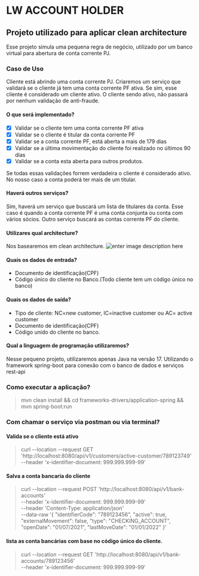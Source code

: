 # LW ACCOUNT HOLDER

## Projeto utilizado para aplicar clean architecture

Esse projeto simula uma pequena regra de negócio, utilizado por um banco virtual para abertura de conta corrente PJ.

### Caso de Uso

Cliente está abrindo uma conta corrente PJ. Criaremos um serviço que validará se o cliente já tem uma conta corrente PF
ativa. Se sim, esse cliente é considerado um cliente ativo. O cliente sendo ativo, não passará por nenhum validação de
anti-fraude.

#### O que será implementado?

- [x] Validar se o cliente tem uma conta corrente PF ativa
- [x] Validar se o cliente é titular da conta corrente PF
- [x] Validar se a conta corrente PF, está aberta a mais de 179 dias
- [x] Validar se a última movimentação do cliente foi realizado no últimos 90 dias
- [x] Validar se a conta esta aberta para outros produtos.

Se todas essas validações forrem verdadeira o cliente é considerado ativo. No nosso caso a conta poderá ter mais de um
titular.

#### Haverá outros serviços?

Sim, haverá um serviço que buscará um lista de titulares da conta. Esse caso é quando a conta corrente PF é uma conta
conjunta ou conta com vários sócios. Outro serviço buscará as contas corrente PF do cliente.

#### Utilizares qual architecture?

Nos basearemos em clean architecture.
![enter image description here](https://cdn-media-1.freecodecamp.org/images/1*nEATDe5dRLIWN3MSxSjG0A.png)

#### Quais os dados de entrada?

- Documento de identificação(CPF)
- Código único do cliente no Banco.(Todo cliente tem um código único no banco)

#### Quais os dados de saída?

- Tipo de cliente: NC=new customer, IC=inactive customer ou AC= active customer
- Documento de identificação(CPF)
- Código unido do cliente no banco.

#### Qual a linguagem de programação utilizaremos?

Nesse pequeno projeto, utilizaremos apenas Java na versão 17. Utilizando o framework spring-boot para conexão com o
banco de dados e serviços rest-api

### Como executar a aplicação?

> mvn clean install && cd frameworks-drivers/application-spring && mvn spring-boot:run

### Com chamar o serviço via postman ou via terminal?

#### Valida se o cliente está ativo

> curl --location --request GET 'http://localhost:8080/api/v1/customers/active-customer/789123749' \
--header 'x-identifier-document: 999.999.999-99'

#### Salva a conta bancaria do cliente

> curl --location --request POST 'http://localhost:8080/api/v1/bank-accounts' \
--header 'x-identifier-document: 999.999.999-99' \
--header 'Content-Type: application/json' \
--data-raw '{
"identifierCode": "789123456",
"active": true,
"externalMovement": false,
"type": "CHECKING_ACCOUNT",
"openDate": "01/07/2021",
"lastMoveDate": "01/01/2022"
}'

#### lista as conta bancárias com base no código único do cliente.

> curl --location --request GET 'http://localhost:8080/api/v1/bank-accounts/789123456' \
--header 'x-identifier-document: 999.999.999-99'

